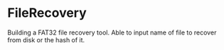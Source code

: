 # FileRecovery

Building a FAT32 file recovery tool. Able to input name of file to recover from disk or the hash of it. 
